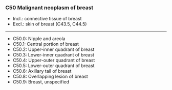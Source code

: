 ### C50 Malignant neoplasm of breast
* Incl.: connective tissue of breast
* Excl.: skin of breast (C43.5, C44.5)
---

* C50.0: Nipple and areola
* C50.1: Central portion of breast
* C50.2: Upper-inner quadrant of breast
* C50.3: Lower-inner quadrant of breast
* C50.4: Upper-outer quadrant of breast
* C50.5: Lower-outer quadrant of breast
* C50.6: Axillary tail of breast
* C50.8: Overlapping lesion of breast
* C50.9: Breast, unspecified
